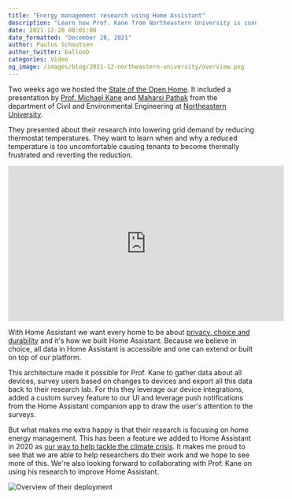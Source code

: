 ```yaml
---
title: "Energy management research using Home Assistant"
description: "Learn how Prof. Kane from Northeastern University is conducting research using Home Assistant."
date: 2021-12-28 00:01:00
date_formatted: "December 28, 2021"
author: Paulus Schoutsen
author_twitter: balloob
categories: Video
og_image: /images/blog/2021-12-northeastern-university/overview.png
---
```


Two weeks ago we hosted the [State of the Open Home](/state-of-the-open-home/). It included a presentation by [Prof. Michael Kane](https://coe.northeastern.edu/people/kane-michael/) and [Maharsi Pathak](https://www.linkedin.com/in/maharshi-pathak-) from the department of Civil and Environmental Engineering at [Northeastern University](https://www.northeastern.edu/).

They presented about their research into lowering grid demand by reducing thermostat temperatures. They want to learn when and why a reduced temperature is too uncomfortable causing tenants to become thermally frustrated and reverting the reduction.

<div class='videoWrapper'>
<iframe width="560" height="315" src="https://www.youtube.com/embed/6ZMXE5PXPqU?start=8042" frameborder="0" allowfullscreen></iframe>
</div>

With Home Assistant we want every home to be about [privacy, choice and durability](/blog/2021/12/23/the-open-home/) and it's how we built Home Assistant. Because we believe in choice, all data in Home Assistant is accessible and one can extend or built on top of our platform.

This architecture made it possible for Prof. Kane to gather data about all devices, survey users based on changes to devices and export all this data back to their research lab. For this they leverage our device integrations, added a custom survey feature to our UI and leverage push notifications from the Home Assistant companion app to draw the user's attention to the surveys.

But what makes me extra happy is that their research is focusing on home energy management. This has been a feature we added to Home Assistant in 2020 as [our way to help tackle the climate crisis](/blog/2021/08/04/home-energy-management/). It makes me proud to see that we are able to help researchers do their work and we hope to see more of this. We're also looking forward to collaborating with Prof. Kane on using his research to improve Home Assistant.

![Overview of their deployment](/images/blog/2021-12-northeastern-university/overview.png)
